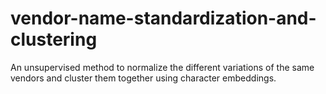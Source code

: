 # vendor-name-standardization-and-clustering
An unsupervised method to normalize the different variations of the same vendors and cluster them together using character embeddings.
